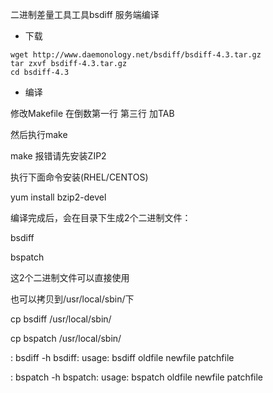 二进制差量工具工具bsdiff 服务端编译

- 下载
```
wget http://www.daemonology.net/bsdiff/bsdiff-4.3.tar.gz
tar zxvf bsdiff-4.3.tar.gz
cd bsdiff-4.3
```
- 编译

修改Makefile 在倒数第一行 第三行 加TAB

然后执行make

make 报错请先安装ZIP2

执行下面命令安装(RHEL/CENTOS)

yum install bzip2-devel

编译完成后，会在目录下生成2个二进制文件：

bsdiff

bspatch

这2个二进制文件可以直接使用


也可以拷贝到/usr/local/sbin/下

cp bsdiff /usr/local/sbin/

cp bspatch /usr/local/sbin/

: bsdiff -h
bsdiff: usage: bsdiff oldfile newfile patchfile

: bspatch -h
bspatch: usage: bspatch oldfile newfile patchfile